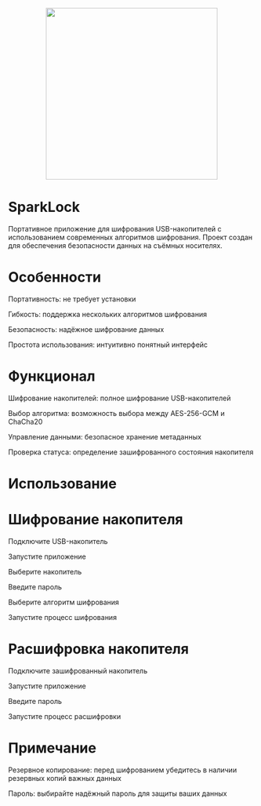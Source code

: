 <p align="center">
  <img src="icon.ico" width="350">
</p>

# SparkLock
Портативное приложение для шифрования USB-накопителей с использованием современных алгоритмов шифрования. Проект создан для обеспечения безопасности данных на съёмных носителях.

# Особенности
Портативность: не требует установки

Гибкость: поддержка нескольких алгоритмов шифрования

Безопасность: надёжное шифрование данных

Простота использования: интуитивно понятный интерфейс

# Функционал
Шифрование накопителей: полное шифрование USB-накопителей

Выбор алгоритма: возможность выбора между AES-256-GCM и ChaCha20

Управление данными: безопасное хранение метаданных

Проверка статуса: определение зашифрованного состояния накопителя

# Использование

# Шифрование накопителя

Подключите USB-накопитель

Запустите приложение

Выберите накопитель

Введите пароль

Выберите алгоритм шифрования

Запустите процесс шифрования

# Расшифровка накопителя

Подключите зашифрованный накопитель

Запустите приложение

Введите пароль

Запустите процесс расшифровки

# Примечание
Резервное копирование: перед шифрованием убедитесь в наличии резервных копий важных данных

Пароль: выбирайте надёжный пароль для защиты ваших данных


